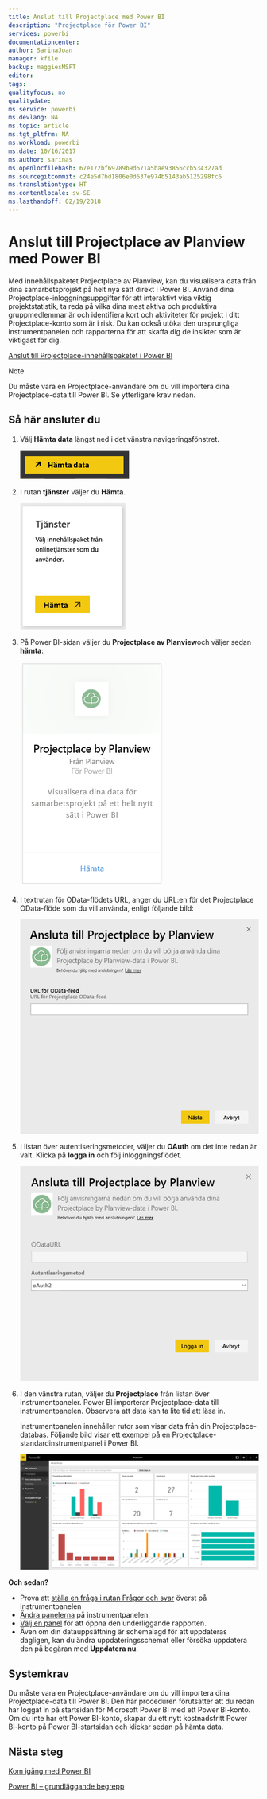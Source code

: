```yaml
---
title: Anslut till Projectplace med Power BI
description: "Projectplace för Power BI"
services: powerbi
documentationcenter: 
author: SarinaJoan
manager: kfile
backup: maggiesMSFT
editor: 
tags: 
qualityfocus: no
qualitydate: 
ms.service: powerbi
ms.devlang: NA
ms.topic: article
ms.tgt_pltfrm: NA
ms.workload: powerbi
ms.date: 10/16/2017
ms.author: sarinas
ms.openlocfilehash: 67e172bf69789b9d671a5bae93856ccb534327ad
ms.sourcegitcommit: c24e5d7bd1806e0d637e974b5143ab5125298fc6
ms.translationtype: HT
ms.contentlocale: sv-SE
ms.lasthandoff: 02/19/2018
---
```

# <a name="connect-to-projectplace-by-planview-with-power-bi"></a>Anslut till Projectplace av Planview med Power BI
Med innehållspaketet Projectplace av Planview, kan du visualisera data från dina samarbetsprojekt på helt nya sätt direkt i Power BI. Använd dina Projectplace-inloggningsuppgifter för att interaktivt visa viktig projektstatistik, ta reda på vilka dina mest aktiva och produktiva gruppmedlemmar är och identifiera kort och aktiviteter för projekt i ditt Projectplace-konto som är i risk. Du kan också utöka den ursprungliga instrumentpanelen och rapporterna för att skaffa dig de insikter som är viktigast för dig.

[Anslut till Projectplace-innehållspaketet i Power BI](https://app.powerbi.com/getdata/services/projectplace)

>[!NOTE]
>Du måste vara en Projectplace-användare om du vill importera dina Projectplace-data till Power BI. Se ytterligare krav nedan.

## <a name="how-to-connect"></a>Så här ansluter du
1. Välj **Hämta data** längst ned i det vänstra navigeringsfönstret.
   
    ![](media/service-connect-to-projectplace/get.png)
2. I rutan **tjänster** väljer du **Hämta**.
   
    ![](media/service-connect-to-projectplace/services.png)
3. På Power BI-sidan väljer du **Projectplace av Planview**och väljer sedan **hämta**:  
   
    ![](media/service-connect-to-projectplace/projectplace.png)
4. I textrutan för OData-flödets URL, anger du URL:en för det Projectplace OData-flöde som du vill använda, enligt följande bild:
   
    ![](media/service-connect-to-projectplace/params.png)
5. I listan över autentiseringsmetoder, väljer du **OAuth** om det inte redan är valt. Klicka på **logga in** och följ inloggningsflödet.  
   
   ![](media/service-connect-to-projectplace/creds.png)
6. I den vänstra rutan, väljer du **Projectplace** från listan över instrumentpaneler. Power BI importerar Projectplace-data till instrumentpanelen. Observera att data kan ta lite tid att läsa in.  
   
    Instrumentpanelen innehåller rutor som visar data från din Projectplace-databas. Följande bild visar ett exempel på en Projectplace-standardinstrumentpanel i Power BI.
   
    ![](media/service-connect-to-projectplace/dashboard.png)

**Och sedan?**

* Prova att [ställa en fråga i rutan Frågor och svar](power-bi-q-and-a.md) överst på instrumentpanelen
* [Ändra panelerna](service-dashboard-edit-tile.md) på instrumentpanelen.
* [Välj en panel](service-dashboard-tiles.md) för att öppna den underliggande rapporten.
* Även om din datauppsättning är schemalagd för att uppdateras dagligen, kan du ändra uppdateringsschemat eller försöka uppdatera den på begäran med **Uppdatera nu**.

## <a name="system-requirements"></a>Systemkrav
Du måste vara en Projectplace-användare om du vill importera dina Projectplace-data till Power BI. Den här proceduren förutsätter att du redan har loggat in på startsidan för Microsoft Power BI med ett Power BI-konto. Om du inte har ett Power BI-konto, skapar du ett nytt kostnadsfritt Power BI-konto på Power BI-startsidan och klickar sedan på hämta data.

## <a name="next-steps"></a>Nästa steg
[Kom igång med Power BI](service-get-started.md)

[Power BI – grundläggande begrepp](service-basic-concepts.md)

